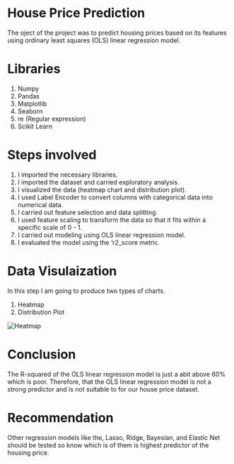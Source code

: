 # House Price Prediction

The oject of the project was to predict housing prices based on its features using ordinary least squares (OLS) linear regression model. 

# Libraries
1. Numpy
2. Pandas 
3. Matplotlib
4. Seaborn 
5. re (Regular expression)
6. Scikit Learn

# Steps involved
1. I imported the necessary libraries.
2. I imported the dataset and carried exploratory analysis.
3. I visualized the data (heatmap chart and distribution plot).
4. I used Label Encoder to convert columns with categorical data into numerical data.
5. I carried out feature selection and data splitting.
6. I used feature scaling to transform the data so that it fits within a specific scale of 0 - 1.
7. I carried out modeling using OLS linear regression model.
8. I evaluated the model using the ‘r2_score metric.

# Data Visulaization
In this step I am going to produce two types of charts.
1. Heatmap
2. Distribution Plot

![Heatmap](https://user-images.githubusercontent.com/92667306/148219729-93a148d6-7782-4276-8451-9e92a766267b.png)

# Conclusion
The R-squared of the OLS linear regression model is just a abit above 60% which is poor. Therefore, that the OLS linear regression model is not a strong predictor and is not suitable to for our house price dataset.

# Recommendation
Other regression models like the, Lasso, Ridge, Bayesian, and Elastic Net should be tested so know which is of them is highest predictor of the housing price.
